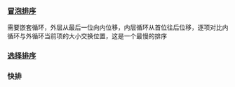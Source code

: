 ### [冒泡排序](https://github.com/hellochenk/chenk-data/blob/master/sort/bubblesort.js)
  需要嵌套循环，外层从最后一位向内位移，内层循环从首位往后位移，逐项对比内循环与外循环当前项的大小交换位置，这是一个最慢的排序


### [选择排序](https://github.com/hellochenk/chenk-data/blob/master/sort/selectSort.js)

### 快排
